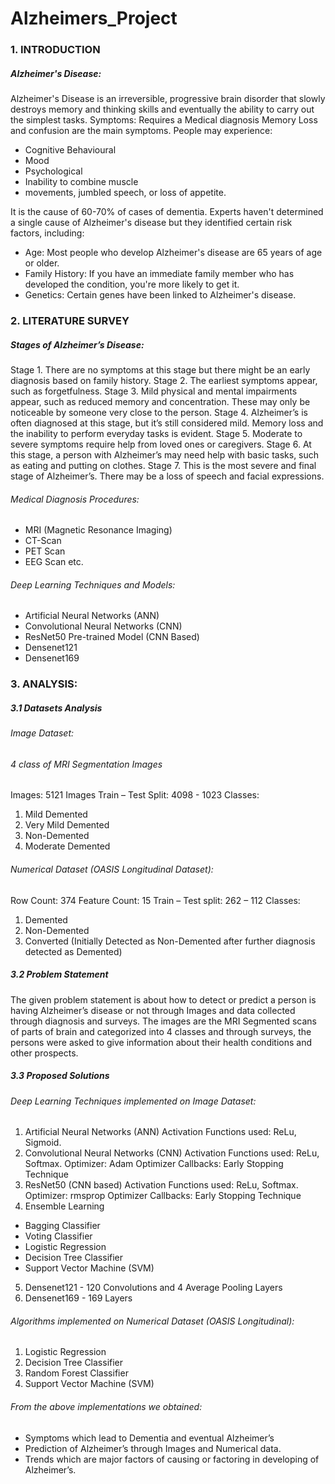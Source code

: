 # Alzheimers_Project
### 1. INTRODUCTION
##### Alzheimer's Disease:
Alzheimer's Disease is an irreversible, progressive brain disorder that slowly destroys memory
and thinking skills and eventually the ability to carry out the simplest tasks.
Symptoms:
Requires a Medical diagnosis
Memory Loss and confusion are the main symptoms.
People may experience:
* Cognitive Behavioural
* Mood
* Psychological
* Inability to combine muscle
* movements, jumbled speech, or loss of appetite.

It is the cause of 60-70% of cases of dementia.
Experts haven't determined a single cause of Alzheimer's disease but they identified certain risk
factors, including:
*  Age: Most people who develop Alzheimer's disease are 65 years of age or older.
* Family History: If you have an immediate family member who has developed the
condition, you're more likely to get it.
* Genetics: Certain genes have been linked to Alzheimer's disease.

### 2. LITERATURE SURVEY
##### Stages of Alzheimer’s Disease:
Stage 1. There are no symptoms at this stage but there might be an early diagnosis based on
family history.
Stage 2. The earliest symptoms appear, such as forgetfulness.
Stage 3. Mild physical and mental impairments appear, such as reduced memory and
concentration. These may only be noticeable by someone very close to the
person.
Stage 4. Alzheimer’s is often diagnosed at this stage, but it’s still considered mild. Memory
loss and the inability to perform everyday tasks is evident.
Stage 5. Moderate to severe symptoms require help from loved ones or caregivers.
Stage 6. At this stage, a person with Alzheimer’s may need help with basic tasks, such as
eating and putting on clothes.
Stage 7. This is the most severe and final stage of Alzheimer’s. There may be a loss of
speech and facial expressions.

###### Medical Diagnosis Procedures:
* MRI (Magnetic Resonance Imaging)
* CT-Scan
* PET Scan
* EEG Scan etc.
###### Deep Learning Techniques and Models:
* Artificial Neural Networks (ANN)
* Convolutional Neural Networks (CNN)
* ResNet50 Pre-trained Model (CNN Based)
* Densenet121
* Densenet169


### 3. ANALYSIS:
##### 3.1 Datasets Analysis
###### Image Dataset:
###### 4 class of MRI Segmentation Images
Images: 5121 Images
Train – Test Split: 4098 - 1023
Classes:
1. Mild Demented
2. Very Mild Demented
3. Non-Demented
4. Moderate Demented
###### Numerical Dataset (OASIS Longitudinal Dataset):
Row Count: 374
Feature Count: 15
Train – Test split: 262 – 112
Classes:
1. Demented
2. Non-Demented
3. Converted (Initially Detected as Non-Demented after further diagnosis detected as
Demented)

##### 3.2 Problem Statement
The given problem statement is about how to detect or predict a person is having Alzheimer’s
disease or not through Images and data collected through diagnosis and surveys. The images are
the MRI Segmented scans of parts of brain and categorized into 4 classes and through surveys,
the persons were asked to give information about their health conditions and other prospects.

##### 3.3 Proposed Solutions
###### Deep Learning Techniques implemented on Image Dataset:
1. Artificial Neural Networks (ANN)
Activation Functions used: ReLu, Sigmoid.
2. Convolutional Neural Networks (CNN)
Activation Functions used: ReLu, Softmax.
Optimizer: Adam Optimizer
Callbacks: Early Stopping Technique
3. ResNet50 (CNN based)
Activation Functions used: ReLu, Softmax.
Optimizer: rmsprop Optimizer
Callbacks: Early Stopping Technique
4. Ensemble Learning
* Bagging Classifier
*  Voting Classifier
*  Logistic Regression
*  Decision Tree Classifier
*  Support Vector Machine (SVM)
5. Densenet121 - 120 Convolutions and 4 Average Pooling Layers 
6. Densenet169 - 169 Layers 

###### Algorithms implemented on Numerical Dataset (OASIS Longitudinal):
1. Logistic Regression
2. Decision Tree Classifier
3. Random Forest Classifier
4. Support Vector Machine (SVM)

###### From the above implementations we obtained:
*  Symptoms which lead to Dementia and eventual Alzheimer’s
*  Prediction of Alzheimer’s through Images and Numerical data.
*  Trends which are major factors of causing or factoring in developing of Alzheimer’s.
